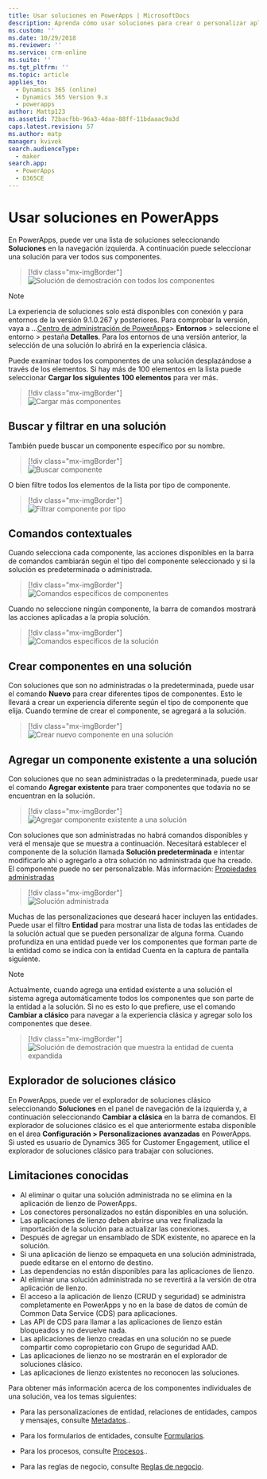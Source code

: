 ```yaml
---
title: Usar soluciones en PowerApps | MicrosoftDocs
description: Aprenda cómo usar soluciones para crear o personalizar aplicaciones
ms.custom: ''
ms.date: 10/29/2018
ms.reviewer: ''
ms.service: crm-online
ms.suite: ''
ms.tgt_pltfrm: ''
ms.topic: article
applies_to:
  - Dynamics 365 (online)
  - Dynamics 365 Version 9.x
  - powerapps
author: Mattp123
ms.assetid: 72bacfbb-96a3-4daa-88ff-11bdaaac9a3d
caps.latest.revision: 57
ms.author: matp
manager: kvivek
search.audienceType:
  - maker
search.app:
  - PowerApps
  - D365CE
---
```

# <a name="use-solutions-in-powerapps"></a>Usar soluciones en PowerApps

 En PowerApps, puede ver una lista de soluciones seleccionando **Soluciones** en la navegación izquierda. A continuación puede seleccionar una solución para ver todos sus componentes. 
 
> [!div class="mx-imgBorder"]  
> ![Solución de demostración con todos los componentes](media/solution-all-items-list.PNG "Solución de demostración con todos los componentes")  
 
> [!NOTE]
>  La experiencia de soluciones solo está disponibles con conexión y para entornos de la versión 9.1.0.267 y posteriores. Para comprobar la versión, vaya a …[Centro de administración de PowerApps](https://admin.powerapps.com/)> **Entornos** > seleccione el entorno > pestaña **Detalles**. Para los entornos de una versión anterior, la selección de una solución lo abrirá en la experiencia clásica.  
 
 Puede examinar todos los componentes de una solución desplazándose a través de los elementos. Si hay más de 100 elementos en la lista puede seleccionar **Cargar los siguientes 100 elementos** para ver más. 
 
> [!div class="mx-imgBorder"]  
> ![Cargar más componentes](media/load-more.PNG "Cargar más componentes")  

 ## <a name="search-and-filter-in-a-solution"></a>Buscar y filtrar en una solución
 
 También puede buscar un componente específico por su nombre. 
 
> [!div class="mx-imgBorder"]  
> ![Buscar componente](media/solution-search-box.png "Buscar componente")  
 
 O bien filtre todos los elementos de la lista por tipo de componente.
  
> [!div class="mx-imgBorder"]  
> ![Filtrar componente por tipo](media/solution-filter.PNG "Filtrar componente por tipo")  
 
 ## <a name="contextual-commands"></a>Comandos contextuales
 
 Cuando selecciona cada componente, las acciones disponibles en la barra de comandos cambiarán según el tipo del componente seleccionado y si la solución es predeterminada o administrada. 
 
> [!div class="mx-imgBorder"]  
> ![Comandos específicos de componentes](media/component-commands.png "Comandos específicos de componentes")  
 
 Cuando no seleccione ningún componente, la barra de comandos mostrará las acciones aplicadas a la propia solución. 
 
> [!div class="mx-imgBorder"]  
> ![Comandos específicos de la solución](media/solution-commands.PNG "Comandos específicos de la solución")  
 
 ## <a name="create-components-in-a-solution"></a>Crear componentes en una solución
 Con soluciones que son no administradas o la predeterminada, puede usar el comando **Nuevo** para crear diferentes tipos de componentes. Esto le llevará a crear un experiencia diferente según el tipo de componente que elija. Cuando termine de crear el componente, se agregará a la solución. 
 
> [!div class="mx-imgBorder"]  
> ![Crear nuevo componente en una solución](media/solution-new-component.PNG "Crear nuevo componente en una solución")  
 
 ## <a name="add-an-existing-component-to-a-solution"></a>Agregar un componente existente a una solución
 
 Con soluciones que no sean administradas o la predeterminada, puede usar el comando **Agregar existente** para traer componentes que todavía no se encuentran en la solución.  
 
> [!div class="mx-imgBorder"]  
> ![Agregar componente existente a una solución](media/solution-add-existing-component.PNG "Agregar componente existente a una solución")  
  
 Con soluciones que son administradas no habrá comandos disponibles y verá el mensaje que se muestra a continuación. Necesitará establecer el componente de la solución llamada **Solución predeterminada** e intentar modificarlo ahí o agregarlo a otra solución no administrada que ha creado. El componente puede no ser personalizable. Más información: [Propiedades administradas](solutions-overview.md#managed-properties)

> [!div class="mx-imgBorder"]  
> ![Solución administrada](media/managed-solution.PNG "Solución administrada")  

 Muchas de las personalizaciones que deseará hacer incluyen las entidades. Puede usar el filtro **Entidad** para mostrar una lista de todas las entidades de la solución actual que se pueden personalizar de alguna forma. Cuando profundiza en una entidad puede ver los componentes que forman parte de la entidad como se indica con la entidad Cuenta en la captura de pantalla siguiente. 
 
> [!NOTE]
>  Actualmente, cuando agrega una entidad existente a una solución el sistema agrega automáticamente todos los componentes que son parte de la entidad a la solución. Si no es esto lo que prefiere, use el comando **Cambiar a clásico** para navegar a la experiencia clásica y agregar solo los componentes que desee. <!-- We will soon improve this experience from PowerApps and allow you to select only the specific component(s) under entity that you want to add into a solution. -->
  
> [!div class="mx-imgBorder"]  
> ![Solución de demostración que muestra la entidad de cuenta expandida](media/solution-entity-account.png "Solución de demostración que muestra la entidad de cuenta expandida")  

## <a name="classic-solution-explorer"></a>Explorador de soluciones clásico

En PowerApps, puede ver el explorador de soluciones clásico seleccionando **Soluciones** en el panel de navegación de la izquierda y, a continuación seleccionando **Cambiar a clásica** en la barra de comandos. El explorador de soluciones clásico es el que anteriormente estaba disponible en el área **Configuración > Personalizaciones avanzadas** en PowerApps. Si usted es usuario de Dynamics 365 for Customer Engagement, utilice el explorador de soluciones clásico para trabajar con soluciones.  

## <a name="known-limitations"></a>Limitaciones conocidas

- Al eliminar o quitar una solución administrada no se elimina en la aplicación de lienzo de PowerApps.
- Los conectores personalizados no están disponibles en una solución.
- Las aplicaciones de lienzo deben abrirse una vez finalizada la importación de la solución para actualizar las conexiones.
- Después de agregar un ensamblado de SDK existente, no aparece en la solución. 
- Si una aplicación de lienzo se empaqueta en una solución administrada, puede editarse en el entorno de destino.
- Las dependencias no están disponibles para las aplicaciones de lienzo.
- Al eliminar una solución administrada no se revertirá a la versión de otra aplicación de lienzo. 
-   El acceso a la aplicación de lienzo (CRUD y seguridad) se administra completamente en PowerApps y no en la base de datos de común de Common Data Service (CDS) para aplicaciones.
-   Las API de CDS para llamar a las aplicaciones de lienzo están bloqueados y no devuelve nada. 
-   Las aplicaciones de lienzo creadas en una solución no se puede compartir como copropietario con Grupo de seguridad AAD.
-   Las aplicaciones de lienzo no se mostrarán en el explorador de soluciones clásico.
-   Las aplicaciones de lienzo existentes no reconocen las soluciones. 

 Para obtener más información acerca de los componentes individuales de una solución, vea los temas siguientes:  
  
-   Para las personalizaciones de entidad, relaciones de entidades, campos y mensajes, consulte [Metadatos](create-edit-metadata.md)..  
  
-   Para los formularios de entidades, consulte [Formularios](../model-driven-apps/create-design-forms.md).  
  
-   Para los procesos, consulte [Procesos](../model-driven-apps/guide-staff-through-common-tasks-processes.md)..  
  
-   Para las reglas de negocio, consulte [Reglas de negocio](../model-driven-apps/create-business-rules-recommendations-apply-logic-form.md).  
